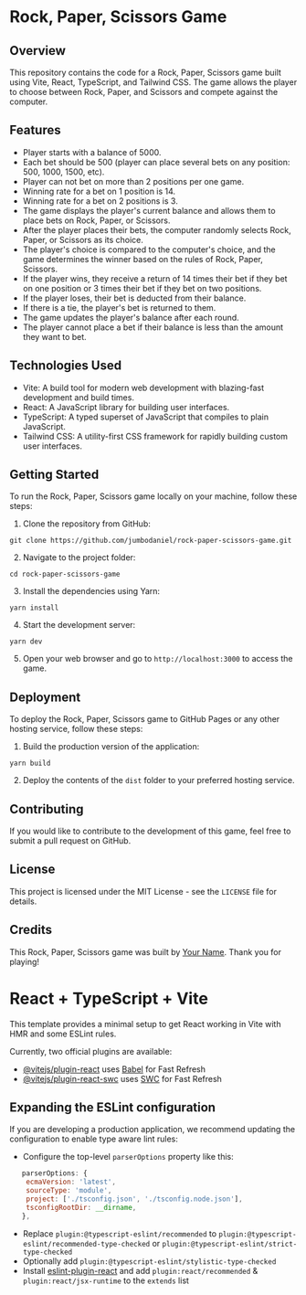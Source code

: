 # Rock, Paper, Scissors Game

## Overview

This repository contains the code for a Rock, Paper, Scissors game built using Vite, React, TypeScript, and Tailwind CSS. The game allows the player to choose between Rock, Paper, and Scissors and compete against the computer.

## Features

- Player starts with a balance of 5000.
- Each bet should be 500 (player can place several bets on any position: 500, 1000, 1500, etc).
- Player can not bet on more than 2 positions per one game.
- Winning rate for a bet on 1 position is 14.
- Winning rate for a bet on 2 positions is 3.
- The game displays the player's current balance and allows them to place bets on Rock, Paper, or Scissors.
- After the player places their bets, the computer randomly selects Rock, Paper, or Scissors as its choice.
- The player's choice is compared to the computer's choice, and the game determines the winner based on the rules of Rock, Paper, Scissors.
- If the player wins, they receive a return of 14 times their bet if they bet on one position or 3 times their bet if they bet on two positions.
- If the player loses, their bet is deducted from their balance.
- If there is a tie, the player's bet is returned to them.
- The game updates the player's balance after each round.
- The player cannot place a bet if their balance is less than the amount they want to bet.

## Technologies Used

- Vite: A build tool for modern web development with blazing-fast development and build times.
- React: A JavaScript library for building user interfaces.
- TypeScript: A typed superset of JavaScript that compiles to plain JavaScript.
- Tailwind CSS: A utility-first CSS framework for rapidly building custom user interfaces.

## Getting Started

To run the Rock, Paper, Scissors game locally on your machine, follow these steps:

1. Clone the repository from GitHub:

```
git clone https://github.com/jumbodaniel/rock-paper-scissors-game.git
```

2. Navigate to the project folder:

```
cd rock-paper-scissors-game
```

3. Install the dependencies using Yarn:

```
yarn install
```

4. Start the development server:

```
yarn dev
```

5. Open your web browser and go to `http://localhost:3000` to access the game.

## Deployment

To deploy the Rock, Paper, Scissors game to GitHub Pages or any other hosting service, follow these steps:

1. Build the production version of the application:

```
yarn build
```

2. Deploy the contents of the `dist` folder to your preferred hosting service.

## Contributing

If you would like to contribute to the development of this game, feel free to submit a pull request on GitHub.

## License

This project is licensed under the MIT License - see the `LICENSE` file for details.

## Credits

This Rock, Paper, Scissors game was built by [Your Name](https://github.com/your-username). Thank you for playing!

# React + TypeScript + Vite

This template provides a minimal setup to get React working in Vite with HMR and some ESLint rules.

Currently, two official plugins are available:

- [@vitejs/plugin-react](https://github.com/vitejs/vite-plugin-react/blob/main/packages/plugin-react/README.md) uses [Babel](https://babeljs.io/) for Fast Refresh
- [@vitejs/plugin-react-swc](https://github.com/vitejs/vite-plugin-react-swc) uses [SWC](https://swc.rs/) for Fast Refresh

## Expanding the ESLint configuration

If you are developing a production application, we recommend updating the configuration to enable type aware lint rules:

- Configure the top-level `parserOptions` property like this:

```js
   parserOptions: {
    ecmaVersion: 'latest',
    sourceType: 'module',
    project: ['./tsconfig.json', './tsconfig.node.json'],
    tsconfigRootDir: __dirname,
   },
```

- Replace `plugin:@typescript-eslint/recommended` to `plugin:@typescript-eslint/recommended-type-checked` or `plugin:@typescript-eslint/strict-type-checked`
- Optionally add `plugin:@typescript-eslint/stylistic-type-checked`
- Install [eslint-plugin-react](https://github.com/jsx-eslint/eslint-plugin-react) and add `plugin:react/recommended` & `plugin:react/jsx-runtime` to the `extends` list
